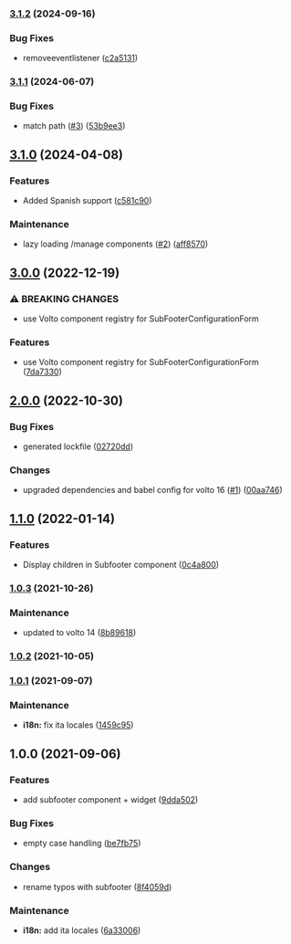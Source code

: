 ### [3.1.2](https://github.com/collective/volto-subfooter/compare/v3.1.1...v3.1.2) (2024-09-16)


### Bug Fixes

* removeeventlistener ([c2a5131](https://github.com/collective/volto-subfooter/commit/c2a513165d9fef14cb91ef949d2d59962c4c17bc))

### [3.1.1](https://github.com/collective/volto-subfooter/compare/v3.1.0...v3.1.1) (2024-06-07)


### Bug Fixes

* match path ([#3](https://github.com/collective/volto-subfooter/issues/3)) ([53b9ee3](https://github.com/collective/volto-subfooter/commit/53b9ee3303352da0b0f1b50bf4da62e2bff819e5))

## [3.1.0](https://github.com/collective/volto-subfooter/compare/v3.0.0...v3.1.0) (2024-04-08)


### Features

* Added Spanish support ([c581c90](https://github.com/collective/volto-subfooter/commit/c581c909d360f355047e36b189397ecb4a453fa4))


### Maintenance

* lazy loading /manage components ([#2](https://github.com/collective/volto-subfooter/issues/2)) ([aff8570](https://github.com/collective/volto-subfooter/commit/aff85707bc6f53bcaf3727d2412344099af3d0cf))

## [3.0.0](https://github.com/collective/volto-subfooter/compare/v2.0.0...v3.0.0) (2022-12-19)


### ⚠ BREAKING CHANGES

* use Volto component registry for SubFooterConfigurationForm

### Features

* use Volto component registry for SubFooterConfigurationForm ([7da7330](https://github.com/collective/volto-subfooter/commit/7da733073439499acb535f1e9085604b8ff630d1))

## [2.0.0](https://github.com/collective/volto-subfooter/compare/v1.1.0...v2.0.0) (2022-10-30)


### Bug Fixes

* generated lockfile ([02720dd](https://github.com/collective/volto-subfooter/commit/02720ddd973605ec92014041a964799b6199e23f))


### Changes

* upgraded dependencies and babel config for volto 16 ([#1](https://github.com/collective/volto-subfooter/issues/1)) ([00aa746](https://github.com/collective/volto-subfooter/commit/00aa746a518bd2eb572aff3f11e1eb9e56a590ee))

## [1.1.0](https://github.com/collective/volto-subfooter/compare/v1.0.3...v1.1.0) (2022-01-14)


### Features

* Display children in Subfooter component ([0c4a800](https://github.com/collective/volto-subfooter/commit/0c4a8005c6f9fd8de336578e6530f1a3eb828101))

### [1.0.3](https://github.com/collective/volto-subfooter/compare/v1.0.2...v1.0.3) (2021-10-26)


### Maintenance

* updated to volto 14 ([8b89618](https://github.com/collective/volto-subfooter/commit/8b89618da2d65a3aeab384b6bec14a83c8efb1c5))

### [1.0.2](https://github.com/collective/volto-subfooter/compare/v1.0.1...v1.0.2) (2021-10-05)

### [1.0.1](https://github.com/collective/volto-subfooter/compare/v1.0.0...v1.0.1) (2021-09-07)


### Maintenance

* **i18n:** fix ita locales ([1459c95](https://github.com/collective/volto-subfooter/commit/1459c95a09beee11c6760ac0b4b9d6f9a5f929ad))

## 1.0.0 (2021-09-06)


### Features

* add subfooter component + widget ([9dda502](https://github.com/collective/volto-subfooter/commit/9dda502b7a924e4eaf2f4340f381568e49223e77))


### Bug Fixes

* empty case handling ([be7fb75](https://github.com/collective/volto-subfooter/commit/be7fb753244381a5a99c6b48148c0141dce3b466))


### Changes

* rename typos with subfooter ([8f4059d](https://github.com/collective/volto-subfooter/commit/8f4059db3ef298d3d1cc8c236d59590db9e16f73))


### Maintenance

* **i18n:** add ita locales ([6a33006](https://github.com/collective/volto-subfooter/commit/6a330062bf4f9770fdbdaa2990194abc577930fa))

